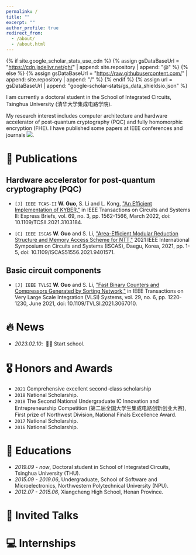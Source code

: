 ```yaml
---
permalink: /
title: ""
excerpt: ""
author_profile: true
redirect_from: 
  - /about/
  - /about.html
---
```


{% if site.google_scholar_stats_use_cdn %}
{% assign gsDataBaseUrl = "https://cdn.jsdelivr.net/gh/" | append: site.repository | append: "@" %}
{% else %}
{% assign gsDataBaseUrl = "https://raw.githubusercontent.com/" | append: site.repository | append: "/" %}
{% endif %}
{% assign url = gsDataBaseUrl | append: "google-scholar-stats/gs_data_shieldsio.json" %}

<span class='anchor' id='about-me'></span>

I am currently a doctoral student in the School of Integrated Circuits, Tsinghua University (清华大学集成电路学院).

My research interest includes computer architecture and hardware accelerator of post-quantum cryptography (PQC) and fully homomorphic encryption (FHE). I have published some papers at IEEE conferences and journals  <a href='https://scholar.google.com/citations?user=CryOyUsAAAAJ'><img src="https://img.shields.io/endpoint?url={{ url | url_encode }}&logo=Google%20Scholar&labelColor=f6f6f6&color=9cf&style=flat&label=citations"></a>.
<!-- with total <a href='https://scholar.google.com/citations?user=CryOyUsAAAAJ'>google scholar citations <strong><span id='total_cit'>260000+</span></strong></a> (You can also use google scholar badge <a href='https://scholar.google.com/citations?user=CryOyUsAAAAJ'><img src="https://img.shields.io/endpoint?url={{ url | url_encode }}&logo=Google%20Scholar&labelColor=f6f6f6&color=9cf&style=flat&label=citations"></a>). -->




# 📝 Publications 

<!--
<div class='paper-box'><div class='paper-box-image'><div><div class="badge">CVPR 2016</div><img src='images/500x300.png' alt="sym" width="100%"></div></div>
<div class='paper-box-text' markdown="1">

[Deep Residual Learning for Image Recognition](https://openaccess.thecvf.com/content_cvpr_2016/papers/He_Deep_Residual_Learning_CVPR_2016_paper.pdf)

**Kaiming He**, Xiangyu Zhang, Shaoqing Ren, Jian Sun

[**Project**](https://scholar.google.com/citations?view_op=view_citation&hl=zh-CN&user=DhtAFkwAAAAJ&citation_for_view=DhtAFkwAAAAJ:ALROH1vI_8AC) <strong><span class='show_paper_citations' data='DhtAFkwAAAAJ:ALROH1vI_8AC'></span></strong>
- Lorem ipsum dolor sit amet, consectetur adipiscing elit. Vivamus ornare aliquet ipsum, ac tempus justo dapibus sit amet. 
</div>
</div>
-->

## Hardware accelerator for post-quantum cryptography (PQC)

- `[J] IEEE TCAS-II` **W. Guo**, S. Li and L. Kong, ["An Efficient Implementation of KYBER,"](https://ieeexplore.ieee.org/document/9509281) in IEEE Transactions on Circuits and Systems II: Express Briefs, vol. 69, no. 3, pp. 1562-1566, March 2022, doi: 10.1109/TCSII.2021.3103184.

- `[C] IEEE ISCAS` **W. Guo** and S. Li, ["Area-Efficient Modular Reduction Structure and Memory Access Scheme for NTT,"](https://ieeexplore.ieee.org/document/9401571) 2021 IEEE International Symposium on Circuits and Systems (ISCAS), Daegu, Korea, 2021, pp. 1-5, doi: 10.1109/ISCAS51556.2021.9401571.

## Basic circuit components

- `[J] IEEE TVLSI` **W. Guo** and S. Li, ["Fast Binary Counters and Compressors Generated by Sorting Network,"](https://ieeexplore.ieee.org/document/9388166) in IEEE Transactions on Very Large Scale Integration (VLSI) Systems, vol. 29, no. 6, pp. 1220-1230, June 2021, doi: 10.1109/TVLSI.2021.3067010.

# 🔥 News
- *2023.02.10*: &nbsp;🎉🎉 Start school. 


# 🎖 Honors and Awards
- `2021` Comprehensive excellent second-class scholarship
- `2018` National Scholarship. 
- `2018` The Second National Undergraduate IC Innovation and Entrepreneurship Competition (第二届全国大学生集成电路创新创业大赛), First prize of Northwest Division, National Finals Excellence Award.
- `2017` National Scholarship. 
- `2016` National Scholarship. 

# 📖 Educations
- *2019.09 - now*, Doctoral student in School of Integrated Circuits, Tsinghua University (THU). 
- *2015.09 - 2019.06*, Undergraduate, School of Software and Microelectronics, Northwestern Polytechnical University (NPU). 
- *2012.07 - 2015.06*, Xiangcheng High School, Henan Province.

# 💬 Invited Talks
<!-- - *2021.06*, Lorem ipsum dolor sit amet, consectetur adipiscing elit. Vivamus ornare aliquet ipsum, ac tempus justo dapibus sit amet.  -->
<!-- - *2021.03*, Lorem ipsum dolor sit amet, consectetur adipiscing elit. Vivamus ornare aliquet ipsum, ac tempus justo dapibus sit amet.  \| [\[video\]](https://github.com/) -->

# 💻 Internships
<!-- - *2019.05 - 2020.02*, [Lorem](https://github.com/), China. -->